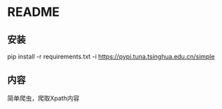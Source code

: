 README
===

## 安装

pip install -r requirements.txt -i https://pypi.tuna.tsinghua.edu.cn/simple

## 内容

简单爬虫，爬取Xpath内容